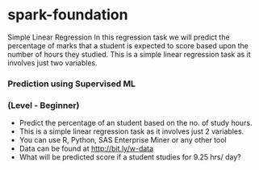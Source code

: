 # spark-foundation
Simple Linear Regression In this regression task we will predict the percentage of marks that a student is expected to score based upon the number of hours they studied. This is a simple linear regression task as it involves just two variables.
### Prediction using Supervised ML

### (Level - Beginner)

- Predict the percentage of an student based on the no. of study hours.
- This is a simple linear regression task as it involves just 2 variables.
- You can use R, Python, SAS Enterprise Miner or any other tool
- Data can be found at http://bit.ly/w-data
- What will be predicted score if a student studies for 9.25 hrs/ day?
